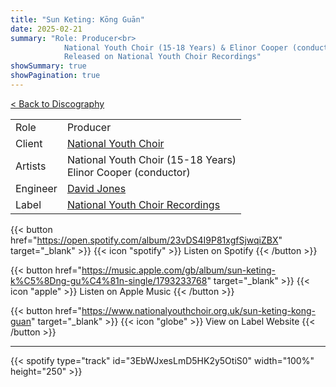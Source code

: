 ```yaml
---
title: "Sun Keting: Kōng Guān"
date: 2025-02-21
summary: "Role: Producer<br>
            National Youth Choir (15-18 Years) & Elinor Cooper (conductor)<br>
            Released on National Youth Choir Recordings"
showSummary: true
showPagination: true
---
```

[< Back to Discography](/discography)

| | |
|-|-|
|Role|Producer|
|Client|[National Youth Choir](https://www.nationalyouthchoir.org.uk)|
|Artists|National Youth Choir (15-18 Years)<br>Elinor Cooper (conductor)|
|Engineer|[David Jones](https://sonusaudio.co.uk/)|
|Label|[National Youth Choir Recordings](/labels/national-youth-choir-recordings)

{{< button href="https://open.spotify.com/album/23vDS4I9P81xgfSjwqiZBX" target="_blank" >}}
{{< icon "spotify" >}} Listen on Spotify
{{< /button >}}

{{< button href="https://music.apple.com/gb/album/sun-keting-k%C5%8Dng-gu%C4%81n-single/1793233768" target="_blank" >}}
{{< icon "apple" >}} Listen on Apple Music
{{< /button >}}

{{< button href="https://www.nationalyouthchoir.org.uk/sun-keting-kong-guan" target="_blank" >}}
{{< icon "globe" >}} View on Label Website
{{< /button >}}

---

{{< spotify type="track" id="3EbWJxesLmD5HK2y5OtiS0" width="100%" height="250" >}}
